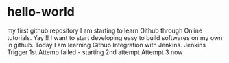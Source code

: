 # hello-world
my first github repository
I am starting to learn Github through Online tutorials. Yay !!
I want to start developing easy to build softwares on my own in github.
Today I am learning Github Integration with Jenkins.
Jenkins Trigger 1st Attemp failed - starting 2nd attempt
Attempt 3 now
